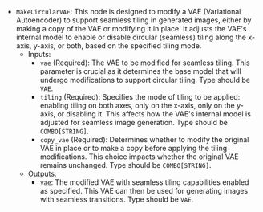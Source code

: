 - `MakeCircularVAE`: This node is designed to modify a VAE (Variational Autoencoder) to support seamless tiling in generated images, either by making a copy of the VAE or modifying it in place. It adjusts the VAE's internal model to enable or disable circular (seamless) tiling along the x-axis, y-axis, or both, based on the specified tiling mode.
    - Inputs:
        - `vae` (Required): The VAE to be modified for seamless tiling. This parameter is crucial as it determines the base model that will undergo modifications to support circular tiling. Type should be `VAE`.
        - `tiling` (Required): Specifies the mode of tiling to be applied: enabling tiling on both axes, only on the x-axis, only on the y-axis, or disabling it. This affects how the VAE's internal model is adjusted for seamless image generation. Type should be `COMBO[STRING]`.
        - `copy_vae` (Required): Determines whether to modify the original VAE in place or to make a copy before applying the tiling modifications. This choice impacts whether the original VAE remains unchanged. Type should be `COMBO[STRING]`.
    - Outputs:
        - `vae`: The modified VAE with seamless tiling capabilities enabled as specified. This VAE can then be used for generating images with seamless transitions. Type should be `VAE`.
